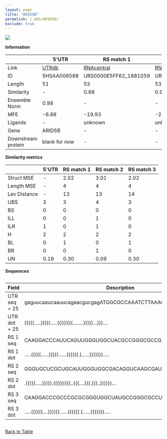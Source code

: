 ```yaml
---
layout: page
title: "ARID5B"
permalink: /_mds/ARID5B/
exclude: true
---
```




![](../../alns_9.28.22/aln_5HSAA006588_0.978.png?raw=true)


**Information**

| | 5'UTR       | RS match 1   | RS match 2  | RS match 3 |
| ---- | ----------- | ----------- | ----------- | ----------- |
| Link | <a href="http://utrdb.ba.itb.cnr.it/getutr/5HSAA006588/1" target="_blank" rel="noopener noreferrer">UTRdb</a>   | <a href="https://rnacentral.org/rna/URS0000E5FF62/1881059" target="_blank" rel="noopener noreferrer">RNAcentral</a>     |<a href="https://rnacentral.org/rna/URS0000E60511/29448" target="_blank" rel="noopener noreferrer">RNAcentral</a>  | <a href="https://rnacentral.org/rna/URS0000E5FE9F/1736378" target="_blank" rel="noopener noreferrer">RNAcentral</a>   |
| ID | 5HSAA006588     | URS0000E5FF62_1881059     | URS0000E60511_29448     | URS0000E5FE9F_1736378     |
| Length | 51     |  53    | 53   |  53    |
| Similarity | - | 0.98 | 0.98 | 0.98 |
| Ensemble Norm | 0.98 | - | - | - |
| MFE | -6.88 | -19.93 | -20.10 | -20.11 |
| Ligands | - | unknown | unknown | unknown |
| Gene | ARID5B | - | - | - |
| Downstream protein | blank for now    |    -    | -  | - |


**Similarity metrics**

| | 5'UTR       | RS match 1   | RS match 2  | RS match 3 |
| ---- | ----------- | ----------- | ----------- | ----------- |
| Struct MSE | - | 2.02 | 3.01 | 2.02 |
| Length MSE | - | 4 | 4 | 4 |
| Lev Distance | - | 13 | 13 | 14 |
| UBS| 3 | 3 | 4 | 3 |
| BS | 0 | 0 | 0 | 0 |
| ILL | 0 | 0 | 1 | 0 |
| ILR | 1 | 0 | 1 | 0 |
| H | 2 | 2 | 2 | 2 |
| BL | 0 | 1 | 0 | 1 |
| BR | 0 | 0 | 1 | 0 |
| UN | 0.18 | 0.30 | 0.09 | 0.30 |

**Sequences**


<div style="overflow-x:auto;">

<table>
<colgroup>
<col width="30%" />
<col width="70%" />
</colgroup>
<thead>
<tr class="header">
<th>Field</th>
<th>Description</th>
</tr>
</thead>
<tbody>
<tr>
<td markdown="span">UTR seq + 25 </td>
<td markdown="span"> gaguucaaucaauucagaacgucgagATGGCGCCAAATCTTAAAGGCAGAC </td>
</tr>
<tr>
<td markdown="span">UTR dot + 25  </td>
<td markdown="span"> (((((.....))))).....((((((((........)))))...)))....
</td>
</tr>


<tr>
<td markdown="span">RS 1 seq </td>
<td markdown="span"> CAAGGACCCAUUCAGUUGGGUGGCUACGCCGGGCGCCGAUCCCCCGGCCAACU
</td>
</tr>


<tr>
<td markdown="span">RS 1 dot </td>
<td markdown="span"> .....(((((......)))))......((((((.(......))))))).....
</td>
</tr>


<tr>
<td markdown="span">RS 2 seq </td>
<td markdown="span"> GGGUGCUCGCUGCAUUGGGUGGCGACAGGUCAAGCGAUGGUCGGGCCGCCACG
</td>
</tr>


<tr>
<td markdown="span">RS 2 dot </td>
<td markdown="span"> .(((((.....))))).(((((((((..(((....))).)))..))))))...
</td>
</tr>


<tr>
<td markdown="span">RS 3 seq </td>
<td markdown="span"> CAAGGACCCGCCCGCGCGGGUGGCUAUGCCGGGCGCCUAUCCCUCGGCCAAUC
</td>
</tr>


<tr>
<td markdown="span">RS 3 dot </td>
<td markdown="span"> .....((((((....))))))......((((((.(......))))))).....
</td>
</tr>

</tbody>
</table>


</div>


[Back to Table](../../display)
